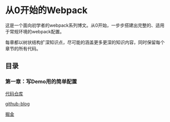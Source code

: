 # 从0开始的Webpack
这是一个面向初学者的webpack系列博文。从0开始，一步步搭建出完整的、适用于常规环境的webpack配置。

每章都以树状结构扩深知识点，尽可能的涵盖更多更深的知识内容，同时保留每个章节的所有代码。



## 目录

### 第一章：写Demo用的简单配置

[代码仓库](https://github.com/ParaSLee/Webpack-From-Zero/tree/master/1st_Chapter) 

[github-blog](https://github.com/ParaSLee/Webpack-From-Zero/issues/2)

[掘金](https://juejin.im/post/5eca58e96fb9a0480067bc31)

